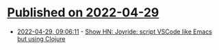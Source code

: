 # [Published on 2022-04-29](index.md)

* [2022-04-29, 09:06:11](https://news.ycombinator.com/item?id=31203024) - [Show HN: Joyride: script VSCode like Emacs but using Clojure](https://news.ycombinator.com/item?id=31203024)

